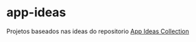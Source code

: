 # app-ideas
 Projetos baseados nas ideas do repositorio <a href="https://github.com/florinpop17/app-ideas" target="_blank">App Ideas Collection</a>
